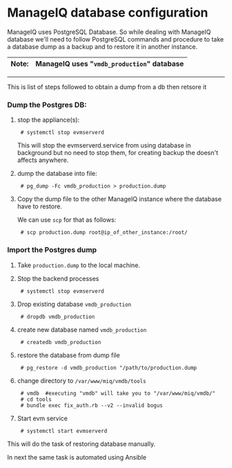 # ManageIQ database configuration

ManageIQ uses PostgreSQL Database. So while dealing with ManageIQ database we'll need to follow PostgreSQL commands and procedure to take a database dump as a backup and to restore it in another instance.


|Note:|ManageIQ uses "`vmdb_production`" database |
|----|:----|

---
This is list of steps followed to obtain a dump from a db then retsore it

### Dump the Postgres DB:

1. stop the appliance(s):
    
        # systemctl stop evmserverd
 
    This will stop the evmserverd.service from using database in background but no need to stop them, for creating backup the doesn't affects anywhere.

2. dump the database into file:

    
        # pg_dump -Fc vmdb_production > production.dump

3. Copy the dump file to the other ManageIQ instance where the database have to restore.

    We can use `scp` for that as follows:
        
        # scp production.dump root@ip_of_other_instance:/root/

### Import the Postgres dump

1. Take `production.dump` to the local machine.

2. Stop the backend processes

        # systemctl stop evmserverd
3. Drop existing database `vmdb_production` 

        # dropdb vmdb_production

4. create new database named `vmdb_production`

        # createdb vmdb_production

5. restore the database from dump file

        # pg_restore -d vmdb_production "/path/to/production.dump
6. change directory to `/var/www/miq/vmdb/tools` 

        # vmdb  #executing "vmdb" will take you to "/var/www/miq/vmdb/"
        # cd tools
        # bundle exec fix_auth.rb --v2 --invalid bogus
7. Start evm service

        # systemctl start evmserverd
This will do the task of restoring database manually.

In next the same task is automated using Ansible
